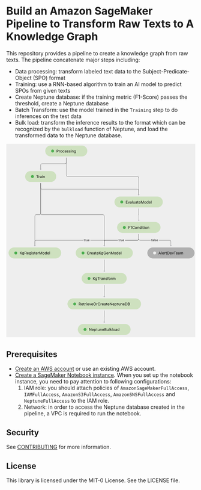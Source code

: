 # Build an Amazon SageMaker Pipeline to Transform Raw Texts to A Knowledge Graph
This repository provides a pipeline to create a knowledge graph from raw texts. The pipeline concatenate major steps including:
- Data processing: transform labeled text data to the Subject-Predicate-Object (SPO) format
- Training: use a RNN-based algorithm to train an AI model to predict SPOs from given texts
- Create Neptune database: if the training metric (F1-Score) passes the threshold, create a Neptune database
- Batch Transform: use the model trained in the `Training` step to do inferences on the test data
- Bulk load: transform the inference results to the format which can be recognized by the `bulkload` function of Neptune, and load the transformed data to the Neptune database.

<div align="center"><img width=600 src="./img/KG-pipeline-main.png"></div>

## Prerequisites
- [Create an AWS account](https://aws.amazon.com/premiumsupport/knowledge-center/create-and-activate-aws-account/) or use an existing AWS account.
- [Create a SageMaker Notebook instance](https://docs.aws.amazon.com/sagemaker/latest/dg/howitworks-create-ws.html). When you set up the notebook instance, you need to pay attention to following configurations:
    1. IAM role: you should attach policies of `AmazonSageMakerFullAccess`, `IAMFullAccess`, `AmazonS3FullAccess`, `AmazonSNSFullAccess` and `NeptuneFullAccess` to the IAM role.
    2. Network: in order to access the Neptune database created in the pipeline, a VPC is required to run the notebook.

## Security
See [CONTRIBUTING](CONTRIBUTING.md#security-issue-notifications) for more information.

## License
This library is licensed under the MIT-0 License. See the LICENSE file.
